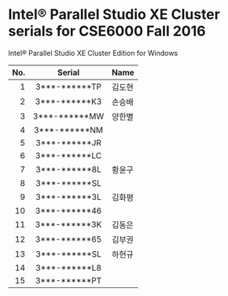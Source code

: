 ﻿# Intel® Parallel Studio XE Cluster serials for CSE6000 Fall 2016

Intel® Parallel Studio XE Cluster Edition for Windows

No.  | Serial        |  Name
----:|:-------------:| :------
   1 | 3***-******TP | 김도현
   2 | 3***-******K3 | 손승배
   3 | 3***-******MW | 양한별
   4 | 3***-******NM |
   5 | 3***-******JR |
   6 | 3***-******LC |
   7 | 3***-******8L | 황윤구
   8 | 3***-******SL |
   9 | 3***-******3L | 김화평
  10 | 3***-******46 |
  11 | 3***-******3K | 김동은
  12 | 3***-******65 | 김부권
  13 | 3***-******SL | 하헌규
  14 | 3***-******L8 |
  15 | 3***-******PT |
